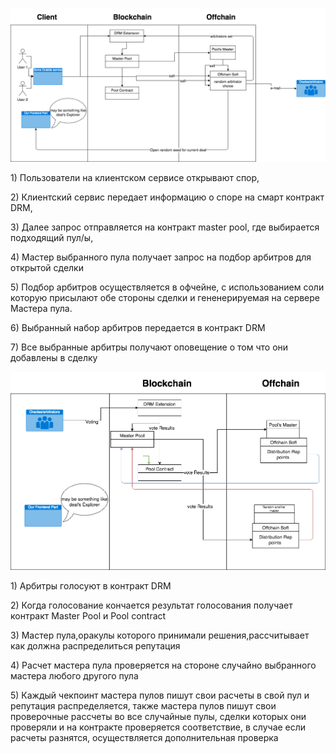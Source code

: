 ![](/umls/ForsetiUML1.png)

1\) Пользователи на клиентском сервисе открывают спор,

2\) Клиентский сервис передает информацию о споре на смарт контракт DRM,

3\) Далее запрос отправляется на контракт master pool, где выбирается подходящий пул/ы,

4\) Мастер выбранного пула получает запрос на подбор арбитров для открытой сделки

5\) Подбор арбитров осуществляется в офчейне, с использованием соли которую присылают обе стороны сделки и гененерируемая на сервере Мастера пула.

6\) Выбранный набор арбитров передается в контракт DRM

7\) Все выбранные арбитры получают оповещение о том что они добавлены в сделку

![](/umls/ForsetiUML2.png)

1\) Арбитры голосуют в контракт DRM

2\) Когда голосование кончается результат голосования получает контракт Master Pool и Pool contract

3\) Мастер пула,оракулы которого принимали решения,рассчитывает как должна распределиться репутация

4\) Расчет мастера пула проверяется на стороне случайно выбранного мастера любого другого пула

5\) Каждый чекпоинт мастера пулов пишут свои расчеты в свой пул и репутация распределяется, также мастера пулов пишут свои проверочные рассчеты во все случайные пулы, сделки которых они проверяли и на контракте проверяется соответствие, в случае если расчеты разнятся, осуществляется дополнительная проверка

